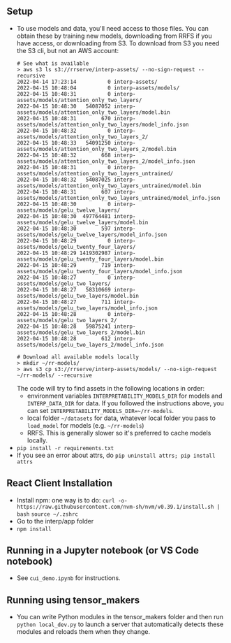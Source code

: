 ## Setup
- To use models and data, you'll need access to those files. You can obtain these by training new models, downloading from RRFS if you have access, or downloading from S3. To download from S3 you need the S3 cli, but not an AWS account:
  ```
  # See what is available
  > aws s3 ls s3://rrserve/interp-assets/ --no-sign-request --recursive
  2022-04-14 17:23:14          0 interp-assets/
  2022-04-15 10:48:04          0 interp-assets/models/
  2022-04-15 10:48:31          0 interp-assets/models/attention_only_two_layers/
  2022-04-15 10:48:30   54087052 interp-assets/models/attention_only_two_layers/model.bin
  2022-04-15 10:48:31        670 interp-assets/models/attention_only_two_layers/model_info.json
  2022-04-15 10:48:32          0 interp-assets/models/attention_only_two_layers_2/
  2022-04-15 10:48:33   54091250 interp-assets/models/attention_only_two_layers_2/model.bin
  2022-04-15 10:48:32        668 interp-assets/models/attention_only_two_layers_2/model_info.json
  2022-04-15 10:48:31          0 interp-assets/models/attention_only_two_layers_untrained/
  2022-04-15 10:48:32   54087025 interp-assets/models/attention_only_two_layers_untrained/model.bin
  2022-04-15 10:48:31        607 interp-assets/models/attention_only_two_layers_untrained/model_info.json
  2022-04-15 10:48:30          0 interp-assets/models/gelu_twelve_layers/
  2022-04-15 10:48:30  497764481 interp-assets/models/gelu_twelve_layers/model.bin
  2022-04-15 10:48:30        597 interp-assets/models/gelu_twelve_layers/model_info.json
  2022-04-15 10:48:29          0 interp-assets/models/gelu_twenty_four_layers/
  2022-04-15 10:48:29 1419302987 interp-assets/models/gelu_twenty_four_layers/model.bin
  2022-04-15 10:48:29        719 interp-assets/models/gelu_twenty_four_layers/model_info.json
  2022-04-15 10:48:27          0 interp-assets/models/gelu_two_layers/
  2022-04-15 10:48:27   58310669 interp-assets/models/gelu_two_layers/model.bin
  2022-04-15 10:48:27        711 interp-assets/models/gelu_two_layers/model_info.json
  2022-04-15 10:48:28          0 interp-assets/models/gelu_two_layers_2/
  2022-04-15 10:48:28   59875241 interp-assets/models/gelu_two_layers_2/model.bin
  2022-04-15 10:48:28        612 interp-assets/models/gelu_two_layers_2/model_info.json

  # Download all available models locally
  > mkdir ~/rr-models/
  > aws s3 cp s3://rrserve/interp-assets/models/ --no-sign-request ~/rr-models/ --recursive
  ```
  The code will try to find assets in the following locations in order:
    - environment variables `INTERPRETABILITY_MODELS_DIR` for models and `INTERP_DATA_DIR` for data. If you followed the instructions above, you can set `INTERPRETABILITY_MODELS_DIR=~/rr-models`.
    - local folder `~/datasets` for data, whatever local folder you pass to `load_model` for models (e.g. `~/rr-models`)
    - RRFS. This is generally slower so it's preferred to cache models locally.
- `pip install -r requirements.txt`
- If you see an error about attrs, do `pip uninstall attrs; pip install attrs`

## React Client Installation
- Install npm: one way is to do:
    `curl -o- https://raw.githubusercontent.com/nvm-sh/nvm/v0.39.1/install.sh | bash`
    `source ~/.zshrc`
- Go to the interp/app folder
- `npm install`

## Running in a Jupyter notebook (or VS Code notebook)

- See `cui_demo.ipynb` for instructions. 

## Running using tensor_makers

- You can write Python modules in the tensor_makers folder and then run `python local_dev.py` to launch a server that automatically detects these modules and reloads them when they change.
